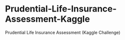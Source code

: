 # Prudential-Life-Insurance-Assessment-Kaggle
Prudential Life Insurance Assessment (Kaggle Challenge)

